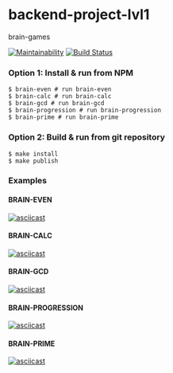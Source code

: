 # backend-project-lvl1

brain-games

[![Maintainability](https://api.codeclimate.com/v1/badges/a99a88d28ad37a79dbf6/maintainability)](https://codeclimate.com/github/codeclimate/codeclimate/maintainability)
[![Build Status](https://travis-ci.com/allkas/backend-project-lvl1.svg?branch=master)](https://travis-ci.com/allkas/backend-project-lvl1)

### Option 1: Install & run from NPM

    $ brain-even # run brain-even
    $ brain-calc # run brain-calc
    $ brain-gcd # run brain-gcd
    $ brain-progression # run brain-progression
    $ brain-prime # run brain-prime


### Option 2: Build & run from git repository

    $ make install
    $ make publish

### Examples

#### BRAIN-EVEN
[![asciicast](https://asciinema.org/a/IWDqM6T0zLdrerPgqJONdyHcg.svg)](https://asciinema.org/a/IWDqM6T0zLdrerPgqJONdyHcg)

#### BRAIN-CALC
[![asciicast](https://asciinema.org/a/eTUOkSQuMmB1T9AcByGxSVYz2.svg)](https://asciinema.org/a/eTUOkSQuMmB1T9AcByGxSVYz2)

#### BRAIN-GCD
[![asciicast](https://asciinema.org/a/chxx32AA7wd5QResJlxvDyAlC.svg)](https://asciinema.org/a/chxx32AA7wd5QResJlxvDyAlC)

#### BRAIN-PROGRESSION
[![asciicast](https://asciinema.org/a/FhraKpGdEh9veMW3WDsR3hYzU.svg)](https://asciinema.org/a/FhraKpGdEh9veMW3WDsR3hYzU)

#### BRAIN-PRIME
[![asciicast](https://asciinema.org/a/Xzv4DmSs7cj5aLaQCbDyHSQed.svg)](https://asciinema.org/a/Xzv4DmSs7cj5aLaQCbDyHSQed)

